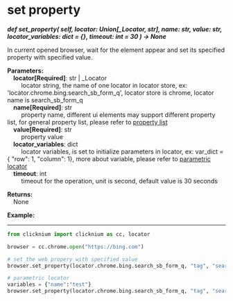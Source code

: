 # set property

***def set_property(
        self,
        locator: Union[_Locator, str],
        name: str,
        value: str,
        locator_variables: dict = {},
        timeout: int = 30
    ) -> None***  

In current opened browser, wait for the element appear and set its specified property with specified value. 

**Parameters:**  
    &emsp;**locator[Required]**: str | _Locator   
        &emsp;&emsp; locator string, the name of one locator in locator store, ex: 'locator.chrome.bing.search_sb_form_q', locator store is chrome, locator name is search_sb_form_q  
    &emsp;**name[Required]**: str  
        &emsp;&emsp; property name, different ui elements may support different property list, for general property list, please refer to [property list](./doc/automation/property.md)  
    &emsp;**value[Required]**: str  
        &emsp;&emsp; property value  
    &emsp;**locator_variables**: dict  
        &emsp;&emsp; locator variables, is set to initialize parameters in locator, ex: var_dict = { "row": 1,  "column": 1}, more about variable, please refer to [parametric locator](./doc/automation/parametric_locator.md)  
    &emsp;**timeout**: int  
        &emsp;&emsp; timeout for the operation, unit is second, default value is 30 seconds 

**Returns:**  
    &emsp;None

**Example:**
***
```python
from clicknium import clicknium as cc, locator

browser = cc.chrome.open("https://bing.com")

# set the web propery with specified value
browser.set_property(locator.chrome.bing.search_sb_form_q, "tag", "search_tag")

# parametric locator
variables = {"name":"test"}
browser.set_property(locator.chrome.bing.search_sb_form_q, "tag", "search_tag", variables)

```